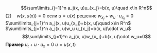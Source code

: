 $$\sum\limits_{j=1}^n a_j(x, u)u_{x_j}=b(x, u)\quad x\in R^n$$
$(2)\quad w(x,u(x))=0$ если $u=u(x)$ решение
$w_{x_j}+w_{u}\cdot u_{x_j}=0$
$\sum\limits_{j=1}^n a_j(x, u)u_{x_j}=b(x, u)\quad x\in R^n$
$\sum\limits_{j=1}^n a_j(x, u)w_u u_{x_j}=b(x, u)\cdot w_u$
$$\sum\limits_{j=1}^n a_j(x, u)w_{x_j}+b(x, u)\cdot w_u=0$$
**Пример**
	$u_t+u\cdot u_x=0$
	$u=u(x, t)$
	

